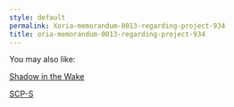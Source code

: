 ```yaml
---
style: default
permalink: Xoria-memorandum-0013-regarding-project-934
title: oria-memorandum-0013-regarding-project-934
---
```

You may also like:

[Shadow in the Wake](http://scp-wiki.net/shadow-in-the-wake)

[SCP-S](http://scp-wiki.net/scp-s)
